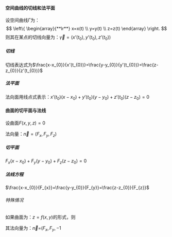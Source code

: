 #### 空间曲线的切线和法平面
设空间曲线$\Gamma$为：
$$
\left\{  
             \begin{array}{**lr**}  
              x=x(t)          \\  
                y=y(t)
               \\
              z=z(t) 
             \end{array}  
\right.  
$$
则其在某点的切线向量为：$\vec{\gamma}=(x\text{'}(t_{0}),y\text{'}(t_{0}),z\text{'}(t_{0}))$
##### 切线
切线表达式为$\frac{x-x_{0}}{x'(t_{0})}=\frac{y-y_{0}}{y'(t_{0})}=\frac{z-z_{0}}{z'(t_{0})}$
##### 法平面
法向面用线点式表示：$x'(t_{0})(x-x_{0})+y'(t_{0})(y-y_{0})+z'(t_{0})(z-z_{0})=0$



#### 曲面的切平面与法线

设曲面$F(x,y,z)=0$

法向量：$\vec{n}=({F_{x},F_{y},F_{z}})$
##### 切平面
$F_{x}(x-x_{0})+F_{y}(y-y_{0})+F_{z}(z-z_{0})=0$

##### 法线方程
$\frac{x-x_{0}}{F_{x}}=\frac{y-y_{0}}{F_{y}}=\frac{z-z_{0}}{F_{z}}$


###### 特殊情况
如果曲面为：$z=f(x,y)$的形式，则

其法向量为：$\vec{n}$=($F_{x},F_{y},-1$
